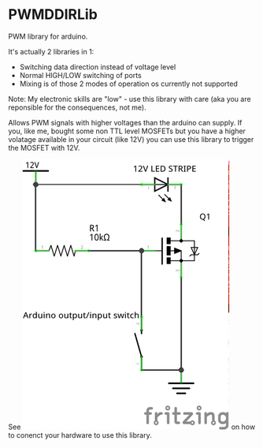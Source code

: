 # PWMDDIRLib
PWM library for arduino.

It's actually 2 libraries in 1:
* Switching data direction instead of voltage level
* Normal HIGH/LOW switching of ports
* Mixing is of those 2 modes of operation os currently not supported

Note: My electronic skills are "low" - use this library with care (aka you are reponsible for the consequences, not me).

Allows PWM signals with higher voltages than the arduino can supply. 
If you, like me, bought some non TTL level MOSFETs but you have a higher volatage available in your circuit (like 12V) you can use this library to trigger the MOSFET with 12V.

See ![Schematic](Usage.png "Wiring") on how to conenct your hardware to use this library.
